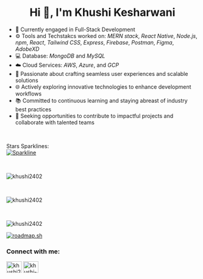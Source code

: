 <h1 align="center">Hi 👋, I'm Khushi Kesharwani</h1>

- 💛 Currently engaged in Full-Stack Development
- ⚙️ Tools and Techstakcs worked on: *MERN stack*, *React Native*, *Node.js*, *npm*, *React*, *Tailwind CSS*, *Express*, *Firebase*, *Postman*, *Figma*, *AdobeXD*
- 💻 Database: *MongoDB* and *MySQL*
- ☁️ Cloud Services: *AWS*, *Azure*, and *GCP*
- 🚀 Passionate about crafting seamless user experiences and scalable solutions
- 🌐 Actively exploring innovative technologies to enhance development workflows
- 📚 Committed to continuous learning and staying abreast of industry best practices
- 🎯 Seeking opportunities to contribute to impactful projects and collaborate with talented teams

<br>

Stars Sparklines: <br>
[![Sparkline](https://stars.medv.io/Naereen/badges.svg)](https://stars.medv.io/Naereen/badges)

<br>
<p><img align="center" src="https://github-readme-stats.vercel.app/api/top-langs?username=khushi2402&show_icons=true&locale=en&layout=compact" alt="khushi2402" /></p> 
<br/>
<p><img align="center" src="https://github-readme-stats.vercel.app/api?username=khushi2402&show_icons=true&locale=en" alt="khushi2402" /> </p>
<br/>
<p><img align="center" src="https://github-readme-streak-stats.herokuapp.com/?user=khushi2402&" alt="khushi2402" /></p>

<a href="https://roadmap.sh"><img src="https://roadmap.sh/card/tall/64aae7fe14678473bb5c45a1?variant=dark" alt="roadmap.sh"/></a>

<h3 align="left">Connect with me:</h3>
<p align="left">
<a href="https://twitter.com/khushi24k" target="blank"><img align="center" src="https://raw.githubusercontent.com/rahuldkjain/github-profile-readme-generator/master/src/images/icons/Social/twitter.svg" alt="khushi24k" height="30" width="40" /></a>
<a href="https://linkedin.com/in/khushi-kesharwani-a80036232" target="blank"><img align="center" src="https://raw.githubusercontent.com/rahuldkjain/github-profile-readme-generator/master/src/images/icons/Social/linked-in-alt.svg" alt="khushi-kesharwani-a80036232" height="30" width="40" /></a>
</p>
